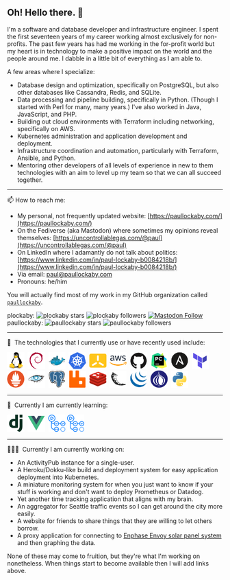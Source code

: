 ## Oh! Hello there. 👋

I'm a software and database developer and infrastructure engineer. I spent the first seventeen years of my career working almost exclusively for non-profits. The past few years has had me working in the for-profit world but my heart is in technology to make a positive impact on the world and the people around me. I dabble in a little bit of everything as I am able to.

A few areas where I specialize:

* Database design and optimization, specifically on PostgreSQL, but also other databases like Cassandra, Redis, and SQLite.
* Data processing and pipeline building, specifically in Python. (Though I started with Perl for many, many years.) I've also worked in Java, JavaScript, and PHP.
* Building out cloud environments with Terraform including networking, specifically on AWS.
* Kubernetes administration and application development and deployment.
* Infrastructure coordination and automation, particularly with Terraform, Ansible, and Python.
* Mentoring other developers of all levels of experience in new to them technologies with an aim to level up my team so that we can all succeed together.

---

📫 How to reach me:

* My personal, not frequently updated website: [https://paullockaby.com/](https://paullockaby.com/)
* On the Fediverse (aka Mastodon) where sometimes my opinions reveal themselves: [https://uncontrollablegas.com/@paul](https://uncontrollablegas.com/@paul)
* On LinkedIn where I adamantly do not talk about politics: [https://www.linkedin.com/in/paul-lockaby-b0084218b/](https://www.linkedin.com/in/paul-lockaby-b0084218b/)
* Via email: [paul@paullockaby.com](mailto:paul@paullockaby.com)
* Pronouns: he/him

You will actually find most of my work in my GitHub organization called [`paullockaby`](https://github.com/paullockaby).

plockaby: ![plockaby stars](https://img.shields.io/github/stars/plockaby)&nbsp;![plockaby followers](https://img.shields.io/github/followers/plockaby)&nbsp;[![Mastodon Follow](https://img.shields.io/mastodon/follow/106882571030731815?domain=https%3A%2F%2Funcontrollablegas.com)](https://uncontrollablegas.com/@paul)
<br/>
paullockaby: ![paullockaby stars](https://img.shields.io/github/stars/paullockaby)&nbsp;![paullockaby followers](https://img.shields.io/github/followers/paullockaby)&nbsp;<br/>

---

🔭&nbsp;  The technologies that I currently use or have recently used include:

<img src="https://raw.githubusercontent.com/devicons/devicon/6910f0503efdd315c8f9b858234310c06e04d9c0/icons/linux/linux-original.svg" title="Linux" alt="Linux" width="40" height="40"/>&nbsp;
<img src="https://raw.githubusercontent.com/devicons/devicon/6910f0503efdd315c8f9b858234310c06e04d9c0/icons/debian/debian-original.svg" title="Debian" alt="Debian" width="40" height="40"/>&nbsp;
<img src="https://raw.githubusercontent.com/devicons/devicon/6910f0503efdd315c8f9b858234310c06e04d9c0/icons/docker/docker-original.svg" title="Docker" alt="Docker" width="40" height="40"/>&nbsp;
<img src="https://raw.githubusercontent.com/devicons/devicon/6910f0503efdd315c8f9b858234310c06e04d9c0/icons/kubernetes/kubernetes-original.svg" title="Kubernetes" alt="Kubernetes" width="40" height="40"/>&nbsp;
<img src="https://raw.githubusercontent.com/devicons/devicon/6910f0503efdd315c8f9b858234310c06e04d9c0/icons/k3s/k3s-original.svg" title="k3s" alt="k3s" width="40" height="40"/>&nbsp;
<img src="https://raw.githubusercontent.com/devicons/devicon/6910f0503efdd315c8f9b858234310c06e04d9c0/icons/amazonwebservices/amazonwebservices-original-wordmark.svg" title="AWS" alt="AWS" width="40" height="40"/>&nbsp;
<img src="https://raw.githubusercontent.com/devicons/devicon/6910f0503efdd315c8f9b858234310c06e04d9c0/icons/github/github-original.svg" title="GitHub" alt="GitHub" width="40" height="40"/>&nbsp;
<img src="https://raw.githubusercontent.com/devicons/devicon/6910f0503efdd315c8f9b858234310c06e04d9c0/icons/pycharm/pycharm-original.svg" title="PyCharm" alt="PyCharm" width="40" height="40"/>&nbsp;
<img src="https://raw.githubusercontent.com/devicons/devicon/6910f0503efdd315c8f9b858234310c06e04d9c0/icons/ansible/ansible-original.svg" title="Ansible" alt="Ansible" width="40" height="40"/>&nbsp;
<img src="https://raw.githubusercontent.com/devicons/devicon/6910f0503efdd315c8f9b858234310c06e04d9c0/icons/terraform/terraform-original.svg" title="Terraform" alt="Terraform" width="40" height="40"/>&nbsp;
<img src="https://raw.githubusercontent.com/devicons/devicon/6910f0503efdd315c8f9b858234310c06e04d9c0/icons/prometheus/prometheus-original.svg" title="Prometheus" alt="Prometheus" width="40" height="40"/>&nbsp;
<img src="https://raw.githubusercontent.com/devicons/devicon/6910f0503efdd315c8f9b858234310c06e04d9c0/icons/cassandra/cassandra-original.svg" title="Cassandra" alt="Cassandra" width="40" height="40"/>&nbsp;
<img src="https://raw.githubusercontent.com/devicons/devicon/6910f0503efdd315c8f9b858234310c06e04d9c0/icons/postgresql/postgresql-original.svg" title="PostgreSQL" alt="PostgreSQL" width="40" height="40"/>&nbsp;
<img src="https://raw.githubusercontent.com/devicons/devicon/6910f0503efdd315c8f9b858234310c06e04d9c0/icons/rabbitmq/rabbitmq-original.svg" title="RabbitMQ" alt="RabbitMQ" width="40" height="40"/>&nbsp;
<img src="https://raw.githubusercontent.com/devicons/devicon/6910f0503efdd315c8f9b858234310c06e04d9c0/icons/redis/redis-original.svg" title="Redis" alt="Redis" width="40" height="40"/>&nbsp;
<img src="https://raw.githubusercontent.com/devicons/devicon/6910f0503efdd315c8f9b858234310c06e04d9c0/icons/flask/flask-original.svg" title="Flask" alt="Flask" width="40" height="40"/>&nbsp;
<img src="https://raw.githubusercontent.com/devicons/devicon/6910f0503efdd315c8f9b858234310c06e04d9c0/icons/jquery/jquery-original.svg" title="jQuery" alt="jQuery" width="40" height="40"/>&nbsp;
<img src="https://raw.githubusercontent.com/devicons/devicon/6910f0503efdd315c8f9b858234310c06e04d9c0/icons/perl/perl-original.svg" title="Perl" alt="Perl" width="40" height="40"/>&nbsp;
<img src="https://raw.githubusercontent.com/devicons/devicon/6910f0503efdd315c8f9b858234310c06e04d9c0/icons/python/python-original.svg" title="Python" alt="Python" width="40" height="40"/>&nbsp;

---

🌱&nbsp; Currently I am currently learning:

<img src="https://raw.githubusercontent.com/devicons/devicon/6910f0503efdd315c8f9b858234310c06e04d9c0/icons/django/django-plain.svg" title="Django" alt="Django" width="40" height="40"/>&nbsp;
<img src="https://raw.githubusercontent.com/devicons/devicon/6910f0503efdd315c8f9b858234310c06e04d9c0/icons/vuejs/vuejs-original.svg" title="Vue.js" alt="Vue.js" width="40" height="40"/>&nbsp;
<img src="https://raw.githubusercontent.com/devicons/devicon/6910f0503efdd315c8f9b858234310c06e04d9c0/icons/githubactions/githubactions-original.svg" title="GitHub Actions" alt="GitHub Actions" width="40" height="40"/>
<img src="https://raw.githubusercontent.com/devicons/devicon/6910f0503efdd315c8f9b858234310c06e04d9c0/icons/githubactions/githubactions-original.svg" title="GitHub Actions" alt="GitHub Actions" width="40" height="40"/>

---

🧑🏻‍💻&nbsp; Currently I am currently working on:

* An ActivityPub instance for a single-user.
* A Heroku/Dokku-like build and deployment system for easy application deployment into Kubernetes.
* A miniature monitoring system for when you just want to know if your stuff is working and don't want to deploy Prometheus or Datadog.
* Yet another time tracking application that aligns with my brain.
* An aggregator for Seattle traffic events so I can get around the city more easily.
* A website for friends to share things that they are willing to let others borrow.
* A proxy application for connecting to [Enphase Envoy solar panel system](https://github.com/paullockaby/enphase-proxy) and then graphing the data.

None of these may come to fruition, but they're what I'm working on nonetheless. When things start to become available then I will add links above.
